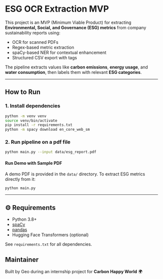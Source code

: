 # ESG OCR Extraction MVP

This project is an MVP (Minimum Viable Product) for extracting **Environmental, Social, and Governance (ESG) metrics** from company sustainability reports using:

- OCR for scanned PDFs
- Regex-based metric extraction
- spaCy-based NER for contextual enhancement
- Structured CSV export with tags

The pipeline extracts values like **carbon emissions**, **energy usage**, and **water consumption**, then labels them with relevant **ESG categories**.

---

## How to Run

### 1. Install dependencies

```bash
python -m venv venv
source venv/bin/activate
pip install -r requirements.txt
python -m spacy download en_core_web_sm
```

### 2. Run pipeline on a pdf file

```bash
python main.py --input data/esg_report.pdf
```

#### Run Demo with Sample PDF

A demo PDF is provided in the `data/` directory. To extract ESG metrics directly from it:

```bash
python main.py
```

---

## ⚙️ Requirements

- Python 3.8+
- [spaCy](https://spacy.io/)
- [pandas](https://pandas.pydata.org/)
- Hugging Face Transformers (optional)

See `requirements.txt` for all dependencies.

## Maintainer

Built by Geo during an internship project for **Carbon Happy World** 🌍
